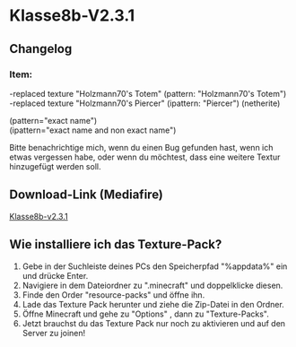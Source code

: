 # Klasse8b-V2.3.1            
                    
## Changelog               
                    
### Item:                     
                                        
-replaced texture "Holzmann70's Totem" (pattern: "Holzmann70's Totem")                     
-replaced texture "Holzmann70's Piercer" (ipattern: "Piercer") (netherite)                     
                     
                     
(pattern="exact name")                     
(ipattern="exact name and non exact name")                     
                     
Bitte benachrichtige mich, wenn du einen Bug gefunden hast, wenn ich etwas vergessen habe, oder wenn du möchtest, dass eine weitere Textur hinzugefügt werden soll.                     
                     
## Download-Link (Mediafire)                     
                     
[Klasse8b-v2.3.1](https://www.mediafire.com/file/deyd67q6hxmcz4h/klasse8b_v2.3.1.zip/file)                           
                              
## Wie installiere ich das Texture-Pack?                     
                     
1. Gebe in der Suchleiste deines PCs den Speicherpfad "%appdata%" ein und drücke Enter.                     
2. Navigiere in dem Dateiordner zu ".minecraft" und doppelklicke diesen.                         
3. Finde den Order "resource-packs" und öffne ihn.                       
4. Lade das Texture Pack herunter und ziehe die Zip-Datei in den Ordner.                                  
5. Öffne Minecraft und gehe zu "Options" , dann zu "Texture-Packs".                       
6. Jetzt brauchst du das Texture Pack nur noch zu aktivieren und auf den Server zu joinen!    
